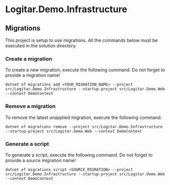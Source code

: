 # Logitar.Demo.Infrastructure

## Migrations

This project is setup to use migrations. All the commands below must be executed in the solution directory.

### Create a migration

To create a new migration, execute the following command. Do not forget to provide a migration name!

`dotnet ef migrations add <YOUR_MIGRATION_NAME> --project src/Logitar.Demo.Infrastructure --startup-project src/Logitar.Demo.Web --context DemoContext`

### Remove a migration

To remove the latest unapplied migration, execute the following command.

`dotnet ef migrations remove --project src/Logitar.Demo.Infrastructure --startup-project src/Logitar.Demo.Web --context DemoContext`

### Generate a script

To generate a script, execute the following command. Do not forget to provide a source migration name!

`dotnet ef migrations script <SOURCE_MIGRATION> --project src/Logitar.Demo.Infrastructure --startup-project src/Logitar.Demo.Web --context DemoContext`

